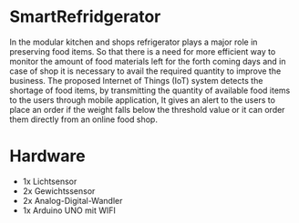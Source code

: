 # SmartRefridgerator
In the modular kitchen and shops refrigerator plays a major role in preserving food items. So that there is a need for more efficient way to monitor the amount of food materials left for the forth coming days and in case of shop it is necessary to avail the required quantity to improve the business. The proposed Internet of Things (IoT) system detects the shortage of food items, by transmitting the quantity of available food items to the users through mobile application, It gives an alert to the users to place an order if the weight falls below the threshold value or it can order them directly from an online food shop.

# Hardware
* 1x Lichtsensor
* 2x Gewichtssensor
* 2x Analog-Digital-Wandler
* 1x Arduino UNO mit WIFI
